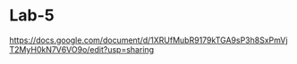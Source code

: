# Lab-5
https://docs.google.com/document/d/1XRUfMubR9179kTGA9sP3h8SxPmVjT2MyH0kN7V6VO9o/edit?usp=sharing
